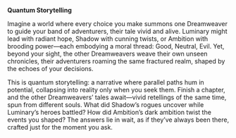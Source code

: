 **Quantum Storytelling**

Imagine a world where every choice you make summons one Dreamweaver to guide your band of adventurers, their tale vivid and alive. Luminary might lead with radiant hope, Shadow with cunning twists, or Ambition with brooding power—each embodying a moral thread: Good, Neutral, Evil. Yet, beyond your sight, the other Dreamweavers weave their own unseen chronicles, their adventurers roaming the same fractured realm, shaped by the echoes of your decisions.  

This is quantum storytelling: a narrative where parallel paths hum in potential, collapsing into reality only when you seek them. Finish a chapter, and the other Dreamweavers’ tales await—vivid retellings of the same time, spun from different souls. What did Shadow’s rogues uncover while Luminary’s heroes battled? How did Ambition’s dark ambition twist the events you shaped? The answers lie in wait, as if they’ve always been there, crafted just for the moment you ask.